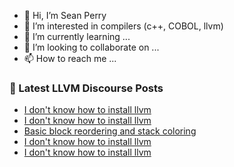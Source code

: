 - 👋 Hi, I’m Sean Perry
- 👀 I’m interested in compilers (c++, COBOL, llvm)
- 🌱 I’m currently learning ...
- 💞️ I’m looking to collaborate on ...
- 📫 How to reach me ...

<!---
s66perry/s66perry is a ✨ special ✨ repository because its `README.md` (this file) appears on your GitHub profile.
You can click the Preview link to take a look at your changes.
--->
### 📕 Latest LLVM Discourse Posts

<!-- DISCOURSE-LLVM:START -->
- [I don&#39;t know how to install llvm](https://discourse.llvm.org/t/i-dont-know-how-to-install-llvm/83495#post_5)
- [I don&#39;t know how to install llvm](https://discourse.llvm.org/t/i-dont-know-how-to-install-llvm/83495#post_4)
- [Basic block reordering and stack coloring](https://discourse.llvm.org/t/basic-block-reordering-and-stack-coloring/83496#post_1)
- [I don&#39;t know how to install llvm](https://discourse.llvm.org/t/i-dont-know-how-to-install-llvm/83495#post_3)
- [I don&#39;t know how to install llvm](https://discourse.llvm.org/t/i-dont-know-how-to-install-llvm/83495#post_2)
<!-- DISCOURSE-LLVM:END -->
